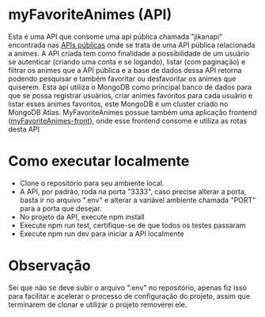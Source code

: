 # myFavoriteAnimes (API)

Esta é uma API que consome uma api pública chamada "jikanapi" encontrada nas [APIs públicas](https://github.com/public-apis/public-apis?tab=readme-ov-file) onde se trata de uma API pública relacionada a animes.
A API criada tem como finalidade a possibilidade de um usuário se autenticar (criando uma conta e se logando), listar (com paginação) e filtrar os animes que a API pública e a base de dados dessa API retorna podendo pesquisar e também favoritar ou desfavoritar os animes que quiserem.
Esta api utiliza o MongoDB como principal banco de dados para que se possa registrar usuários, criar animes favoritos para cada usuário e listar esses animes favoritos, este MongoDB é um cluster criado no MongoDB Atlas.
MyFavoriteAnimes possue também uma aplicação frontend ([myFavoriteAnimes-front](https://github.com/caiobrida/myFavoriteAnime-front)), onde esse frontend consome e utiliza as rotas desta API

# Como executar localmente
- Clone o repositório para seu ambiente local.
- A API, por padrão, roda na porta "3333", caso precise alterar a porta, basta ir no arquivo ".env" e alterar a variável ambiente chamada "PORT" para a porta que desejar.
- No projeto da API, execute npm install
- Execute npm run test, certifique-se de que todos os testes passaram
- Execute npm run dev para iniciar a API localmente

# Observação
Sei que não se deve subir o arquivo ".env" no repositório, apenas fiz isso para facilitar e acelerar o processo de configuração do projeto, assim que terminarem de clonar e utilizar o projeto removerei ele.
